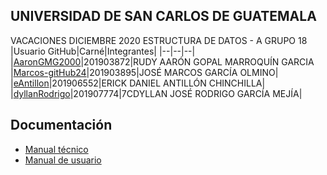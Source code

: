 ## UNIVERSIDAD DE SAN CARLOS DE GUATEMALA
VACACIONES DICIEMBRE 2020
ESTRUCTURA DE DATOS - A
GRUPO 18
|Usuario GitHub|Carné|Integrantes|
|--|--|--|
|[AaronGMG2000](https://github.com/AaronGMG2000)|201903872|RUDY AARÓN GOPAL MARROQUÍN GARCIA
|[Marcos-gitHub24](https://github.com/Marcos-gitHub24)|201903895|JOSÉ MARCOS GARCÍA OLMINO|
|[eAntillon](https://github.com/eAntillon)|201906552|ERICK DANIEL ANTILLÓN CHINCHILLA|
|[dyllanRodrigo](https://github.com/dyllanRodrigo)|201907774|7CDYLLAN JOSÉ RODRIGO GARCÍA MEJÍA|

## Documentación
- [Manual técnico](<doc/doc_tech.md>)
- [Manual de usuario](<doc/doc_user.md>)
